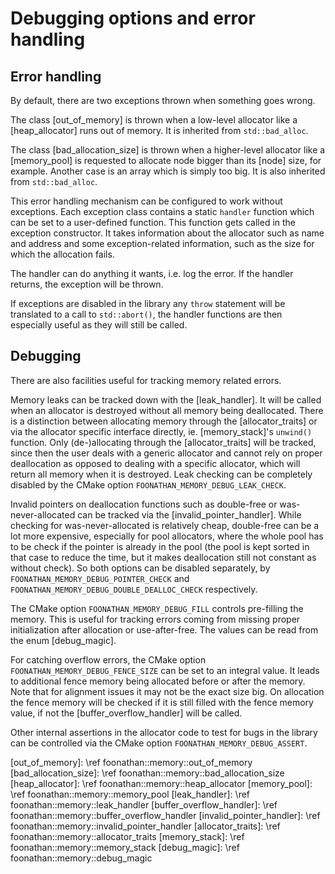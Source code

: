 # Debugging options and error handling

## Error handling

By default, there are two exceptions thrown when something goes wrong.

The class [out_of_memory] is thrown when a low-level allocator like a [heap_allocator] runs out of memory.
It is inherited from `std::bad_alloc`.

The class [bad_allocation_size] is thrown when a higher-level allocator like a [memory_pool] is requested to allocate node bigger than its [node] size, for example.
Another case is an array which is simply too big. It is also inherited from `std::bad_alloc`.

This error handling mechanism can be configured to work without exceptions.
Each exception class contains a static `handler` function which can be set to a user-defined function.
This function gets called in the exception constructor.
It takes information about the allocator such as name and address and some exception-related information, such as the size for which the allocation fails.

The handler can do anything it wants, i.e. log the error.
If the handler returns, the exception will be thrown.

If exceptions are disabled in the library any `throw` statement will be translated to a call to `std::abort()`,
the handler functions are then especially useful as they will still be called.

## <a name="debugging"></a>Debugging

There are also facilities useful for tracking memory related errors.

Memory leaks can be tracked down with the [leak_handler].
It will be called when an allocator is destroyed without all memory being deallocated.
There is a distinction between allocating memory through the [allocator_traits] or via the allocator specific interface directly,
ie. [memory_stack]'s `unwind()` function. Only (de-)allocating through the [allocator_traits] will be tracked,
since then the user deals with a generic allocator and cannot rely on proper deallocation as opposed to dealing with a specific allocator,
which will return all memory when it is destroyed.
Leak checking can be completely disabled by the CMake option `FOONATHAN_MEMORY_DEBUG_LEAK_CHECK`.

Invalid pointers on deallocation functions such as double-free or was-never-allocated can be tracked via the [invalid_pointer_handler].
While checking for was-never-allocated is relatively cheap, double-free can be a lot more expensive, especially for pool allocators,
where the whole pool has to be check if the pointer is already in the pool
(the pool is kept sorted in that case to reduce the time, but it makes deallocation still not constant as without check).
So both options can be disabled separately, by `FOONATHAN_MEMORY_DEBUG_POINTER_CHECK` and `FOONATHAN_MEMORY_DEBUG_DOUBLE_DEALLOC_CHECK` respectively.

The CMake option `FOONATHAN_MEMORY_DEBUG_FILL` controls pre-filling the memory.
This is useful for tracking errors coming from missing proper initialization after allocation or use-after-free.
The values can be read from the enum [debug_magic].

For catching overflow errors, the CMake option `FOONATHAN_MEMORY_DEBUG_FENCE_SIZE` can be set to an integral value.
It leads to additional fence memory being allocated before or after the memory.
Note that for alignment issues it may not be the exact size big.
On allocation the fence memory will be checked if it is still filled with the fence memory value,
if not the [buffer_overflow_handler] will be called.

Other internal assertions in the allocator code to test for bugs in the library can be controlled via the CMake option `FOONATHAN_MEMORY_DEBUG_ASSERT`.

[out_of_memory]: \ref foonathan::memory::out_of_memory
[bad_allocation_size]: \ref foonathan::memory::bad_allocation_size
[heap_allocator]: \ref foonathan::memory::heap_allocator
[memory_pool]: \ref foonathan::memory::memory_pool
[leak_handler]: \ref foonathan::memory::leak_handler
[buffer_overflow_handler]: \ref foonathan::memory::buffer_overflow_handler
[invalid_pointer_handler]: \ref foonathan::memory::invalid_pointer_handler
[allocator_traits]: \ref foonathan::memory::allocator_traits
[memory_stack]: \ref foonathan::memory::memory_stack
[debug_magic]: \ref foonathan::memory::debug_magic
